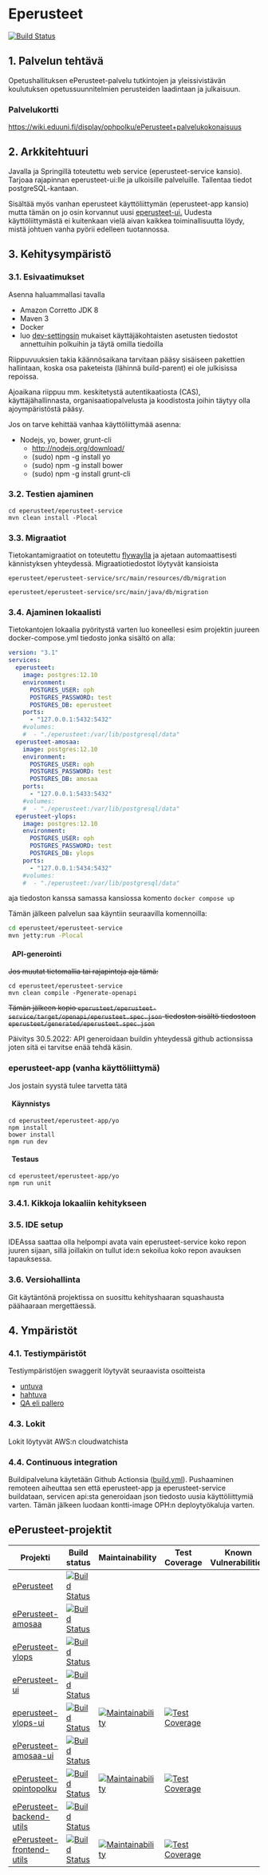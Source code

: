 # Eperusteet

[![Build Status](https://travis-ci.org/Opetushallitus/eperusteet.svg?branch=master)](https://travis-ci.org/Opetushallitus/eperusteet)

## 1. Palvelun tehtävä

Opetushallituksen ePerusteet-palvelu tutkintojen ja yleissivistävän koulutuksen opetussuunnitelmien perusteiden 
laadintaan ja julkaisuun.

### Palvelukortti
<https://wiki.eduuni.fi/display/ophpolku/ePerusteet+palvelukokonaisuus>

## 2. Arkkitehtuuri

Javalla ja Springillä toteutettu web service (eperusteet-service kansio). Tarjoaa rajapinnan eperusteet-ui:lle ja ulkoisille palveluille. Tallentaa 
tiedot postgreSQL-kantaan. 

Sisältää myös vanhan eperusteet käyttöliittymän (eperusteet-app kansio) mutta tämän on jo osin korvannut
uusi [eperusteet-ui.](https://github.com/Opetushallitus/eperusteet-ui) Uudesta käyttöliittymästä ei kuitenkaan vielä 
aivan kaikkea toiminallisuutta löydy, mistä johtuen vanha pyörii edelleen tuotannossa.

## 3. Kehitysympäristö

### 3.1. Esivaatimukset

Asenna haluammallasi tavalla

- Amazon Corretto JDK 8
- Maven 3
- Docker
- luo [dev-settingsin](/dev-settings.md) mukaiset käyttäjäkohtaisten asetusten tiedostot annettuihin polkuihin ja täytä omilla tiedoilla 

Riippuvuuksien takia käännösaikana tarvitaan pääsy sisäiseen pakettien hallintaan, koska osa paketeista (lähinnä build-parent) ei ole julkisissa repoissa.

Ajoaikana riippuu mm. keskitetystä autentikaatiosta (CAS), käyttäjähallinnasta, organisaatiopalvelusta ja koodistosta joihin täytyy olla ajoympäristöstä pääsy.

Jos on tarve kehittää vanhaa käyttöliittymää asenna:

- Nodejs, yo, bower, grunt-cli
  - <http://nodejs.org/download/>
  - (sudo) npm -g install yo
  - (sudo) npm -g install bower
  - (sudo) npm -g install grunt-cli

### 3.2. Testien ajaminen

  ```
  cd eperusteet/eperusteet-service
  mvn clean install -Plocal
  ```
### 3.3. Migraatiot

Tietokantamigraatiot on toteutettu [flywaylla](https://flywaydb.org/) ja ajetaan automaattisesti kännistyksen
yhteydessä. Migraatiotiedostot löytyvät kansioista 

`eperusteet/eperusteet-service/src/main/resources/db/migration`

`eperusteet/eperusteet-service/src/main/java/db/migration`

### 3.4. Ajaminen lokaalisti

Tietokantojen lokaalia pyöritystä varten luo koneellesi esim projektin juureen docker-compose.yml tiedosto jonka sisältö on alla:

```yaml
version: "3.1"
services:
  eperusteet:
    image: postgres:12.10
    environment:
      POSTGRES_USER: oph
      POSTGRES_PASSWORD: test
      POSTGRES_DB: eperusteet
    ports:
      - "127.0.0.1:5432:5432"
    #volumes:
    #  - "./eperusteet:/var/lib/postgresql/data"
  eperusteet-amosaa:
    image: postgres:12.10
    environment:
      POSTGRES_USER: oph
      POSTGRES_PASSWORD: test
      POSTGRES_DB: amosaa
    ports:
      - "127.0.0.1:5433:5432"
    #volumes:
    #  - "./eperusteet:/var/lib/postgresql/data"
  eperusteet-ylops:
    image: postgres:12.10
    environment:
      POSTGRES_USER: oph
      POSTGRES_PASSWORD: test
      POSTGRES_DB: ylops
    ports:
      - "127.0.0.1:5434:5432"
    #volumes:
    #  - "./eperusteet:/var/lib/postgresql/data"   
```

aja tiedoston kanssa samassa kansiossa komento `docker compose up`

Tämän jälkeen palvelun saa käyntiin seuraavilla komennoilla:

```bash
cd eperusteet/eperusteet-service
mvn jetty:run -Plocal
```

#### &nbsp;&nbsp;API-generointi

~~Jos muutat tietomallia tai rajapintoja aja tämä:~~

```
cd eperusteet/eperusteet-service  
mvn clean compile -Pgenerate-openapi
```
~~Tämän jälkeen kopio `eperusteet/eperusteet-service/target/openapi/eperusteet.spec.json`-tiedoston sisältö tiedostoon `eperusteet/generated/eperusteet.spec.json`~~

Päivitys 30.5.2022: API generoidaan buildin yhteydessä github actionsissa joten sitä 
ei tarvitse enää tehdä käsin.


### eperusteet-app (vanha käyttöliittymä)

Jos jostain syystä tulee tarvetta tätä 

#### &nbsp;&nbsp;Käynnistys

  ```
  cd eperusteet/eperusteet-app/yo
  npm install
  bower install
  npm run dev
  ```

#### &nbsp;&nbsp;Testaus

  ```
  cd eperusteet/eperusteet-app/yo
  npm run unit
  ```


### 3.4.1. Kikkoja lokaaliin kehitykseen


### 3.5. IDE setup

IDEAssa saattaa olla helpompi avata vain eperusteet-service koko repon juuren sijaan, sillä 
joillakin on tullut ide:n sekoilua koko repon avauksen tapauksessa.


### 3.6. Versiohallinta

Git käytäntönä projektissa on suosittu kehityshaaran squashausta päähaaraan
mergettäessä.

## 4. Ympäristöt

### 4.1. Testiympäristöt 

Testiympäristöjen swaggerit löytyvät seuraavista osoitteista

- [untuva](https://virkailija.untuvaopintopolku.fi/eperusteet-service/)
- [hahtuva](https://virkailija.hahtuvaopintopolku.fi/eperusteet-service/)
- [QA eli pallero](https://virkailija.testiopintopolku.fi/eperusteet-service/)

### 4.3. Lokit

Lokit löytyvät AWS:n cloudwatchista

### 4.4. Continuous integration

Buildipalveluna käytetään Github Actionsia ([build.yml](/.github/workflows/build.yml)). Pushaaminen remoteen aiheuttaa sen että
eperusteet-app ja eperusteet-service buildataan, servicen api:sta generoidaan json tiedosto
uusia käyttöliittymiä varten. Tämän jälkeen luodaan kontti-image OPH:n deploytyökaluja varten.

## ePerusteet-projektit

|Projekti | Build status | Maintainability | Test Coverage | Known Vulnerabilities|
|-----|-----|-----|-----|-----|
|[ePerusteet](https://github.com/Opetushallitus/eperusteet)|[![Build Status](https://travis-ci.org/Opetushallitus/eperusteet.svg?branch=master)](https://travis-ci.org/Opetushallitus/eperusteet)|     |     |     |
|[ePerusteet-amosaa](https://github.com/Opetushallitus/eperusteet-amosaa) | [![Build Status](https://travis-ci.org/Opetushallitus/eperusteet-amosaa.svg?branch=master)](https://travis-ci.org/Opetushallitus/eperusteet-amosaa)|     |     |     |
|[ePerusteet-ylops](https://github.com/Opetushallitus/eperusteet-ylops) | [![Build Status](https://travis-ci.org/Opetushallitus/eperusteet-ylops.svg?branch=master)](https://travis-ci.org/Opetushallitus/eperusteet-ylops)|     |     |     |
|[ePerusteet-ui](https://github.com/Opetushallitus/eperusteet-ui) | [![Build Status](https://travis-ci.org/Opetushallitus/eperusteet-ui.svg?branch=master)](https://travis-ci.org/Opetushallitus/eperusteet-ui)|     |     |     |
|[eperusteet-ylops-ui](https://github.com/Opetushallitus/eperusteet-ylops-ui) | [![Build Status](https://travis-ci.org/Opetushallitus/eperusteet-ylops-ui.svg?branch=master)](https://travis-ci.org/Opetushallitus/eperusteet-ylops-ui) | [![Maintainability](https://api.codeclimate.com/v1/badges/eea9e59302df6e343d57/maintainability)](https://codeclimate.com/github/Opetushallitus/eperusteet-ylops-ui/maintainability) | [![Test Coverage](https://api.codeclimate.com/v1/badges/eea9e59302df6e343d57/test_coverage)](https://codeclimate.com/github/Opetushallitus/eperusteet-ylops-ui/test_coverage)|     |
|[ePerusteet-amosaa-ui](https://github.com/Opetushallitus/eperusteet-amosaa-ui) | [![Build Status](https://travis-ci.org/Opetushallitus/eperusteet-amosaa-ui.svg?branch=master)](https://travis-ci.org/Opetushallitus/eperusteet-amosaa-ui)|     |     |     |
|[ePerusteet-opintopolku](https://github.com/Opetushallitus/eperusteet-opintopolku) | [![Build Status](https://travis-ci.org/Opetushallitus/eperusteet-opintopolku.svg?branch=master)](https://travis-ci.org/Opetushallitus/eperusteet-opintopolku) | [![Maintainability](https://api.codeclimate.com/v1/badges/24fc0c3e2b968b432319/maintainability)](https://codeclimate.com/github/Opetushallitus/eperusteet-opintopolku/maintainability) | [![Test Coverage](https://api.codeclimate.com/v1/badges/24fc0c3e2b968b432319/test_coverage)](https://codeclimate.com/github/Opetushallitus/eperusteet-opintopolku/test_coverage)|     |
|[ePerusteet-backend-utils](https://github.com/Opetushallitus/eperusteet-backend-utils) | [![Build Status](https://travis-ci.org/Opetushallitus/eperusteet-backend-utils.svg?branch=master)](https://travis-ci.org/Opetushallitus/eperusteet-backend-utils)|     |     |     |
|[ePerusteet-frontend-utils](https://github.com/Opetushallitus/eperusteet-frontend-utils) | [![Build Status](https://travis-ci.org/Opetushallitus/eperusteet-frontend-utils.svg?branch=master)](https://travis-ci.org/Opetushallitus/eperusteet-frontend-utils) | [![Maintainability](https://api.codeclimate.com/v1/badges/f782a4a50622ae34a2bd/maintainability)](https://codeclimate.com/github/Opetushallitus/eperusteet-frontend-utils/maintainability) | [![Test Coverage](https://api.codeclimate.com/v1/badges/f782a4a50622ae34a2bd/test_coverage)](https://codeclimate.com/github/Opetushallitus/eperusteet-frontend-utils/test_coverage)|     |
